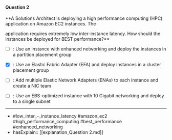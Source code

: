 #### Question  2

**A Solutions Architect is deploying a high performance computing (HPC) application on Amazon EC2 instances. The

application requires extremely low inter-instance latency. How should the instances be deployed for BEST performance?**

- [ ] :  Use an instance with enhanced networking and deploy the instances in a partition placement group

- [x] :  Use an Elastic Fabric Adapter (EFA) and deploy instances in a cluster placement group

- [ ] :  Add multiple Elastic Network Adapters (ENAs) to each instance and create a NIC team

- [ ] :  Use an EBS-optimized instance with 10 Gigabit networking and deploy to a single subnet

----

- #low_inter_-_instance_latency #amazon_ec2 #high_performance_computing #best_performance #enhanced_networking
- hasExplain:: [[explanation_Question  2.md]]
